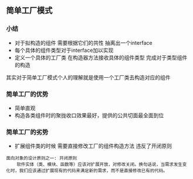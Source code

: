 ## 简单工厂模式

### 小结

- 对于拟构造的组件 需要根据它们的共性 抽离出一个interface
- 每个具体的组件类型对于interface加以实现
- 定义一个具体的工厂类 在构造器方法接收具体的组件类型 完成对于类型组件的构造

其实对于简单工厂模式个人的理解就是使用一个工厂类去构造对应的组件

### 简单工厂的优势

- 简单直观
- 构造各类组件时的聚拢收口效果最好，提供的公共切面最全面到位

### 简单工厂的劣势

- 扩展组件类的时候 需要直接修改工厂的组件构造方法 违反了开闭原则

```text
面向对象的设计原则之一: 开闭原则
    软件实体（类、模块、函数等）应该对扩展开放，对修改关闭。换句话说，当需求发生变化时，我们应该通过扩展现有的代码来满足新的需求，而不是直接修改已有的代码。
```